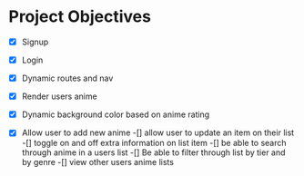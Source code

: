 # Project Objectives
-[x] Signup
-[x] Login
-[x] Dynamic routes and nav
-[x] Render users anime
-[x] Dynamic background color based on anime rating

-[x] Allow user to add new anime
-[] allow user to update an item on their list
-[] toggle on and off extra information on list item
-[] be able to search through anime in a users list
-[] Be able to filter through list by tier and by genre
-[] view other users anime lists